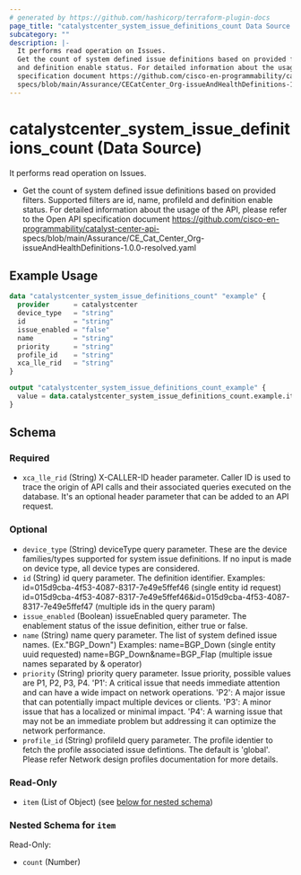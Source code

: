 ```yaml
---
# generated by https://github.com/hashicorp/terraform-plugin-docs
page_title: "catalystcenter_system_issue_definitions_count Data Source - terraform-provider-catalystcenter"
subcategory: ""
description: |-
  It performs read operation on Issues.
  Get the count of system defined issue definitions based on provided filters. Supported filters are id, name, profileId
  and definition enable status. For detailed information about the usage of the API, please refer to the Open API
  specification document https://github.com/cisco-en-programmability/catalyst-center-api-
  specs/blob/main/Assurance/CECatCenter_Org-issueAndHealthDefinitions-1.0.0-resolved.yaml
---
```


# catalystcenter_system_issue_definitions_count (Data Source)

It performs read operation on Issues.

- Get the count of system defined issue definitions based on provided filters. Supported filters are id, name, profileId
and definition enable status. For detailed information about the usage of the API, please refer to the Open API
specification document https://github.com/cisco-en-programmability/catalyst-center-api-
specs/blob/main/Assurance/CE_Cat_Center_Org-issueAndHealthDefinitions-1.0.0-resolved.yaml

## Example Usage

```terraform
data "catalystcenter_system_issue_definitions_count" "example" {
  provider      = catalystcenter
  device_type   = "string"
  id            = "string"
  issue_enabled = "false"
  name          = "string"
  priority      = "string"
  profile_id    = "string"
  xca_lle_rid   = "string"
}

output "catalystcenter_system_issue_definitions_count_example" {
  value = data.catalystcenter_system_issue_definitions_count.example.item
}
```

<!-- schema generated by tfplugindocs -->
## Schema

### Required

- `xca_lle_rid` (String) X-CALLER-ID header parameter. Caller ID is used to trace the origin of API calls and their associated queries executed on the database. It's an optional header parameter that can be added to an API request.

### Optional

- `device_type` (String) deviceType query parameter. These are the device families/types supported for system issue definitions. If no input is made on device type, all device types are considered.
- `id` (String) id query parameter. The definition identifier.
Examples:
id=015d9cba-4f53-4087-8317-7e49e5ffef46 (single entity id request)
id=015d9cba-4f53-4087-8317-7e49e5ffef46&id=015d9cba-4f53-4087-8317-7e49e5ffef47 (multiple ids in the query param)
- `issue_enabled` (Boolean) issueEnabled query parameter. The enablement status of the issue definition, either true or false.
- `name` (String) name query parameter. The list of system defined issue names. (Ex."BGP_Down")
Examples:
name=BGP_Down (single entity uuid requested)
name=BGP_Down&name=BGP_Flap (multiple issue names separated by & operator)
- `priority` (String) priority query parameter. Issue priority, possible values are P1, P2, P3, P4.
'P1': A critical issue that needs immediate attention and can have a wide impact on network operations.
'P2': A major issue that can potentially impact multiple devices or clients.
'P3': A minor issue that has a localized or minimal impact.
'P4': A warning issue that may not be an immediate problem but addressing it can optimize the network performance.
- `profile_id` (String) profileId query parameter. The profile identier to fetch the profile associated issue defintions. The default is 'global'. Please refer Network design profiles documentation for more details.

### Read-Only

- `item` (List of Object) (see [below for nested schema](#nestedatt--item))

<a id="nestedatt--item"></a>
### Nested Schema for `item`

Read-Only:

- `count` (Number)
